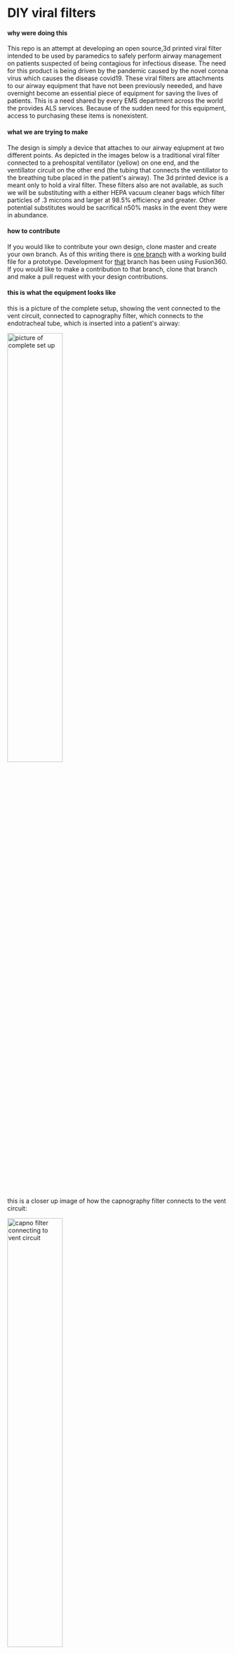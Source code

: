 # DIY viral filters

#### why were doing this

This repo is an attempt at developing an open source,3d printed viral filter intended to be used by paramedics to safely perform airway management on patients suspected of being contagious for infectious disease. The need for this product is being driven by the pandemic caused by the novel corona virus which causes the disease covid19. These viral filters are attachments to our airway equipment that have not been previously neeeded, and have overnight become an essential piece of equipment for saving the lives of patients. This is a need shared by every EMS department across the world the provides ALS services. Because of the sudden need for this equipment, access to purchasing these items is nonexistent.

#### what we are trying to make

The design is simply a device that attaches to our airway eqiupment at two different points. As depicted in the images below is a traditional viral filter connected to a prehospital ventillator (yellow) on one end, and the ventillator circuit on the other end (the tubing that connects the ventillator to the breathing tube placed in the patient's airway). The 3d printed device is a meant only to hold a viral filter. These filters also are not available, as such we will be substituting with a either HEPA vacuum cleaner bags which filter particles of .3 microns and larger at 98.5% efficiency and greater. Other potential substitutes would be sacrifical n50% masks in the event they were in abundance.

#### how to contribute

If you would like to contribute your own design, clone master and create your own branch. As of this writing there is [one branch](https://github.com/alienfetuseater/DIY*viral*filters/tree/threaded*filter*design) with a working build file for a prototype. Development for [that](https://github.com/alienfetuseater/DIY*viral*filters/tree/threaded*filter*design) branch has been using Fusion360. If you would like to make a contribution to that branch, clone that branch and make a pull request with your design contributions.

#### this is what the equipment looks like

this is a picture of the complete setup, showing the vent connected to the vent circuit, connected to capnography filter, which connects to the endotracheal tube, which is inserted into a patient's airway:

<img src="photos/completeSetup.jpg" width="50%" alt="picture of complete set up">

this is a closer up image of how the capnography filter connects to the vent circuit:

<img src="photos/capnoFilterToVentCircuit.jpg" width="50%" alt="capno filter connecting to vent circuit">

and this is a close up image showing how the vent circuit tubing connects to the ventilator itself:

<img src="photos/ventCircuitToVent.jpg" width="50%" alt="vent circuit connecting to ventilator">

this is an image of a traditional viral filter that is used in the hospitals. it is simply a connection between the vent circuit and the ventilator, forcing air that passes through to pass through the viral filter which is held inside the viral filter:

<img src="photos/viralFilter.jpg" width="50%" alt="image of a viral filter">

another image of the same viral filter:

<img src="photos/viralFilter2.jpg" width="50%" alt="image of viral filter">

this photo shows how a viral filter connects between the ventilator and the vent circuit tubing. we would like to also develop a second filter which would be attached between the endotracheal tube and the capnography filter line:

<img src="photos/ventToViralFilterToVentCircuit.jpg" width="50%" alt="viral filter attaching to vent circuit">

#### description of equipment

the airway equipment in question consists of

-   an _endotracheal tube_ (et tube), which is the tube that is placed into the patients anatomical airway,
-   the _vent circuit_, is the tubing that connects the et tube to the ventillator. the vent circuit connects directly to the ventillator on one end, by sliding over the attachment point on the ventillator. on the other end of the vent circuit, the circuit attaches to a intermediary attachment, by sliding over the external diameter of the attachment
-   _the attachment_ connects vent circuit to the et tube. the two sides are not of equal diameter. the side that attaches to the vent circuit is larger, and slides inside of the vent circuit. the side that attaches to the et tube (or the capno filter line) slides over the et tube's external diameter.
-   the _capno filter line_ is an optional piece of equipment. its not optional in our department, so it is always used. it is a device that ensures correct placement of the et tube in the pt's airway by monitored exhaled CO2.

##### measurements of the equipment we have that we work with

these are the measurements of our equipment i took, measurements taking with standard vernier calipers.

-   et tube (external diameter): 1.53cm
-   capnography filter
    -   et tube side (internal diameter): 1.55cm
    -   vent circuit side (external diameter): 1.54cm
-   vent circuit (internal diameter): 2.26cm
-   vent circuit attachment
    -   vent circuit side (external diameter): 2.3cm
    -   et tube/capno filter side (internal diameter): 1.55cm
-   ventilator (external diameter): 2.25cm

#### description of what we are designing

so what we are trying to get developed is two filters. one for inbetween the ventilator and the vent tubing. the dimensions for this filter will be, on the side that connects directly to the vent, have an internal diameter equal to that of the vent tubing. on the other side, the filter will have an external diameter equal to that of the vent.

the other filter will be the one that goes between the et tube and capnofilter (or the directly to the vent circuit attachment if the capnofilter wasnt being used, ill advised). so the measurements of this filter will be identical to the capnofilter then. on the side that slides over the et tube, it will have an internal diameter matching the corresponding side of the capnofilter. on the other side that attaches to the capnofilter, it will have an external diameter matching the external diameter of the et tube.

-   for between vent circuit to ventillator (as shown in photos)

    -   vent side (internal diameter): 2.26cm - 2.3cm
    -   vent circuit side (external diameter): 2.3cm

-   for between et tube and capnography filter line
    -   et tube side (internal diameter): 1.53cm - 1.55cm
    -   capnography filter line side (external diameter): 1.53cm
